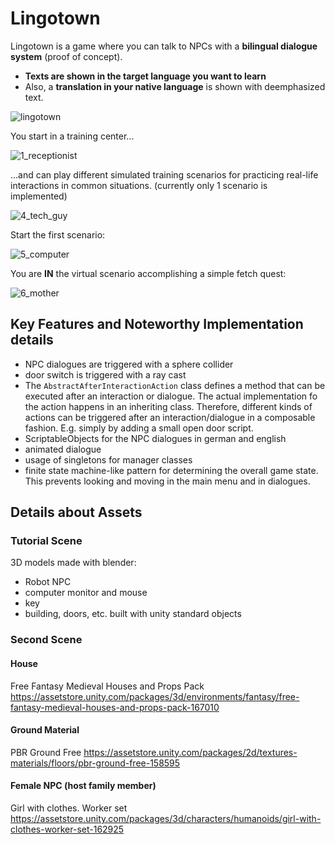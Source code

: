 # Lingotown

Lingotown is a game where you can talk to NPCs with a **bilingual dialogue system** (proof of concept).

- **Texts are shown in the target language you want to learn**
- Also, a **translation in your native language** is shown with deemphasized text.

![lingotown](https://user-images.githubusercontent.com/13554426/135513639-862590af-e5ef-465a-a9a4-46e920c25231.jpg)

You start in a training center...

![1_receptionist](https://github.com/TobiObeck/lingotown/assets/13554426/23090f06-b13e-4a86-8d4b-4b2cee082393)

...and can play different simulated training scenarios for practicing real-life interactions in common situations. (currently only 1 scenario is implemented)

![4_tech_guy](https://github.com/TobiObeck/lingotown/assets/13554426/f4322426-491f-403d-bdcc-b52ed24c6a3f)

Start the first scenario:

![5_computer](https://github.com/TobiObeck/lingotown/assets/13554426/a305d549-dcba-4c2d-acff-96f70196ab9f)

You are **IN** the virtual scenario accomplishing a simple fetch quest:

![6_mother](https://github.com/TobiObeck/lingotown/assets/13554426/60ee4db5-f25a-4194-916b-0eaf992b7d60)

## Key Features and Noteworthy Implementation details

- NPC dialogues are triggered with a sphere collider
- door switch is triggered with a ray cast
- The `AbstractAfterInteractionAction` class defines a method that can be executed after an interaction or dialogue. The actual implementation fo the action happens in an inheriting class. Therefore, different kinds of actions can be triggered after an interaction/dialogue in a composable fashion. E.g. simply by adding a small open door script.
- ScriptableObjects for the NPC dialogues in german and english
- animated dialogue
- usage of singletons for manager classes
- finite state machine-like pattern for determining the overall game state. This prevents looking and moving in the main menu and in dialogues.

## Details about Assets

### Tutorial Scene

3D models made with blender:

- Robot NPC
- computer monitor and mouse
- key
- building, doors, etc. built with unity standard objects

### Second Scene

#### House

Free Fantasy Medieval Houses and Props Pack
https://assetstore.unity.com/packages/3d/environments/fantasy/free-fantasy-medieval-houses-and-props-pack-167010


#### Ground Material

PBR Ground Free
https://assetstore.unity.com/packages/2d/textures-materials/floors/pbr-ground-free-158595


#### Female NPC (host family member)

Girl with clothes. Worker set
https://assetstore.unity.com/packages/3d/characters/humanoids/girl-with-clothes-worker-set-162925
